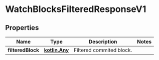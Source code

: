 
# WatchBlocksFilteredResponseV1

## Properties
Name | Type | Description | Notes
------------ | ------------- | ------------- | -------------
**filteredBlock** | [**kotlin.Any**](.md) | Filtered commited block. | 



